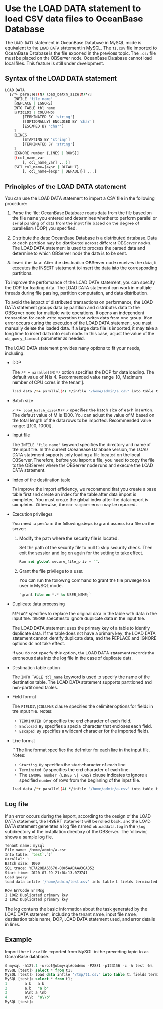 # Use the LOAD DATA statement to load CSV data files to OceanBase Database

The `LOAD DATA` statement in OceanBase Database in MySQL mode is equivalent to the `LOAD DATA` statement in MySQL. The `t1.csv` file imported to OceanBase Database is the file exported in the previous topic. The `.csv` file must be placed on the OBServer node. OceanBase Database cannot load local files. This feature is still under development.

## Syntax of the LOAD DATA statement

```bash
LOAD DATA
  [/*+ parallel(N) load_batch_size(M)*/]
    INFILE 'file_name'
    [REPLACE | IGNORE]
    INTO TABLE tbl_name
    [{FIELDS | COLUMNS}
        [TERMINATED BY 'string']
        [[OPTIONALLY] ENCLOSED BY 'char']
        [ESCAPED BY 'char']
    ]
    [LINES
        [STARTING BY 'string']
        [TERMINATED BY 'string']
    ]
    [IGNORE number {LINES | ROWS}]
    [(col_name_var
        [, col_name_var] ...)]
    [SET col_name={expr | DEFAULT},
        [, col_name={expr | DEFAULT}] ...]
```

## Principles of the LOAD DATA statement

You can use the LOAD DATA statement to import a CSV file in the following procedure:

1. Parse the file: OceanBase Database reads data from the file based on the file name you entered and determines whether to perform parallel or serial parsing of data from the input file based on the degree of parallelism (DOP) you specified.

2. Distribute the data: OceanBase Database is a distributed database. Data of each partition may be distributed across different OBServer nodes. The LOAD DATA statement is used to process the parsed data and determine to which OBServer node the data is to be sent.

3. Insert the data: After the destination OBServer node receives the data, it executes the INSERT statement to insert the data into the corresponding partitions.

To improve the performance of the LOAD DATA statement, you can specify the DOP for loading data. The LOAD DATA statement can work in multiple threads during file parsing, partition computation, and data distribution.

To avoid the impact of distributed transactions on performance, the LOAD DATA statement groups data by partition and distributes data to the OBServer node for multiple write operations. It opens an independent transaction for each write operation that writes data from one group. If an error occurs during the execution of the LOAD DATA statement, you must manually delete the loaded data. If a large data file is imported, it may take a long time to insert data into each node. In this case, adjust the value of the `ob_query_timeout` parameter as needed.

The LOAD DATA statement provides many options to fit your needs, including:

* DOP

   The `/* + parallel(N)*/` option specifies the DOP for data loading. The default value of N is 4. Recommended value range: [0, Maximum number of CPU cores in the tenant].

   ```bash
   load data /*+ parallel(4) */infile '/home/admin/a.csv' into table t
   ```

* Batch size

   `/ *+ load_batch_size(M)* /` specifies the batch size of each insertion. The default value of M is 1000. You can adjust the value of M based on the total length of the data rows to be imported. Recommended value range: [[100, 1000]].

* Input file

   The `INFILE 'file_name'` keyword specifies the directory and name of the input file. In the current OceanBase Database version, the LOAD DATA statement supports only loading a file located on the local OBServer. Therefore, before you import a file, you need to copy the file to the OBServer where the OBServer node runs and execute the LOAD DATA statement.

* Index of the destination table

   To improve the import efficiency, we recommend that you create a base table first and create an index for the table after data import is completed. You must create the global index after the data import is completed. Otherwise, the `not support` error may be reported.

* Execution privileges

   You need to perform the following steps to grant access to a file on the server:  

   1. Modify the path where the security file is located.

      Set the path of the security file to null to skip security check. Then exit the session and log on again for the setting to take effect.

      ```sql
      Run set global secure_file_priv = "".
      ```

   2. Grant the file privilege to a user.

      You can run the following command to grant the file privilege to a user in MySQL mode.

      ```sql
      `grant file on *.* to USER_NAME;`
      ```

* Duplicate data processing

   `REPLACE` specifies to replace the original data in the table with data in the input file. `IGNORE` specifies to ignore duplicate data in the input file.

   The LOAD DATA statement uses the primary key of a table to identify duplicate data. If the table does not have a primary key, the LOAD DATA statement cannot identify duplicate data, and the REPLACE and IGNORE options do not take effect.

   If you do not specify this option, the LOAD DATA statement records the erroneous data into the log file in the case of duplicate data.

* Destination table option

   The `INTO TABLE tbl_name` keyword is used to specify the name of the destination table. The LOAD DATA statement supports partitioned and non-partitioned tables.

* Field format

   The `FIELDS\|COLUMNS` clause specifies the delimiter options for fields in the input file. Notes:
  * `TERMINATED BY` specifies the end character of each field.
  * `Enclosed By` specifies a special character that encloses each field.
  * `Escaped By` specifies a wildcard character for the imported fields.

* Line format

   `` The line format specifies the delimiter for each line in the input file. Notes:
  * `Starting By` specifies the start character of each line.
  * `Terminated By` specifies the end character of each line.
  * The `IGNORE number {LINES \| ROWS}` clause indicates to ignore a specified `number` of rows from the beginning of the input file.

   ```bash
   load data /*+ parallel(4) */infile '/home/admin/a.csv' into table t fields terminated by ',' lines terminated by '\n';
   ```

## Log file

If an error occurs during the import, according to the design of the LOAD DATA statement, the INSERT statement will be rolled back, and the LOAD DATA statement generates a log file named `obloaddata.log` in the `\log` subdirectory of the installation directory of the OBServer. The following shows a sample log file.

```bash
Tenant name: mysql
File name: /home/admin/a.csv
Into table: `test`.`t`
Parallel: 1
Batch size: 1000
SQL trace: YD7A20BA65670-0005AADAAA3CAB52
Start time: 2020-07-29 21:08:13.073741
Load query:
load data infile '/home/admin/test.csv' into table t fields terminated by ',' lines terminated by '\n'

Row ErrCode ErrMsg
1 1062 Duplicated primary key
2 1062 Duplicated primary key
```

The log contains the basic information about the task generated by the LOAD DATA statement, including the tenant name, input file name, destination table name, DOP, LOAD DATA statement used, and error details in lines.

## Example

Import the `t1.csv` file exported from MySQL in the preceding topic to an OceanBase database.

```sql
$ mysql -h127.1 -uroot@obmysql#obdemo -P2881 -p123456 -c -A test -Ns
MySQL [test]> select * from t1;
MySQL [test]> load data infile '/tmp/t1.csv' into table t1 fields terminated by ',' enclosed by '"' lines terminated by '\n' ;
MySQL [test]> select * from t1;
1        a b   a b
2        a,b   "a b"
3        a\nb a \nb
4        a\\b  "a\\b"
MySQL [test]>
```
